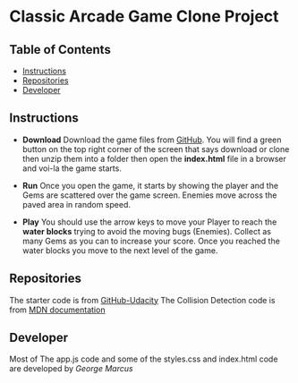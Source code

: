 # Classic Arcade Game Clone Project

## Table of Contents

- [Instructions](#instructions)
- [Repositories](#Repositories)
- [Developer](#Developer)

## Instructions

- **Download**
 Download the game files from [GitHub](https://github.com/GeorgeMarcusPh/classic-arcade-gmae-clone). You will find a green button on the top right corner of the screen that says download or clone then unzip them into a folder then open the **index.html** file in a browser and voi-la the game starts.

- **Run**
 Once you open the game, it starts by showing the player and the Gems are scattered over the game screen. Enemies move across the paved area in random speed. 

- **Play**
You should use the arrow keys to move your Player to reach the **water blocks**
trying to avoid the moving bugs (Enemies). Collect as many Gems as you can to increase your score. Once you reached the water blocks you move to the next level of the game.

## Repositories

The starter code is from [GitHub-Udacity](https://github.com/udacity/frontend-nanodegree-arcade-game)
The Collision Detection code is from [MDN documentation](https://developer.mozilla.org/en-US/docs/Games/Techniques/2D_collision_detection)


## Developer 
Most of The app.js code and some of the styles.css and index.html code are developed by *George Marcus*

